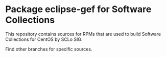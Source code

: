# Package eclipse-gef for Software Collections

This repository contains sources for RPMs that are used
to build Software Collections for CentOS by SCLo SIG.

Find other branches for specific sources.
